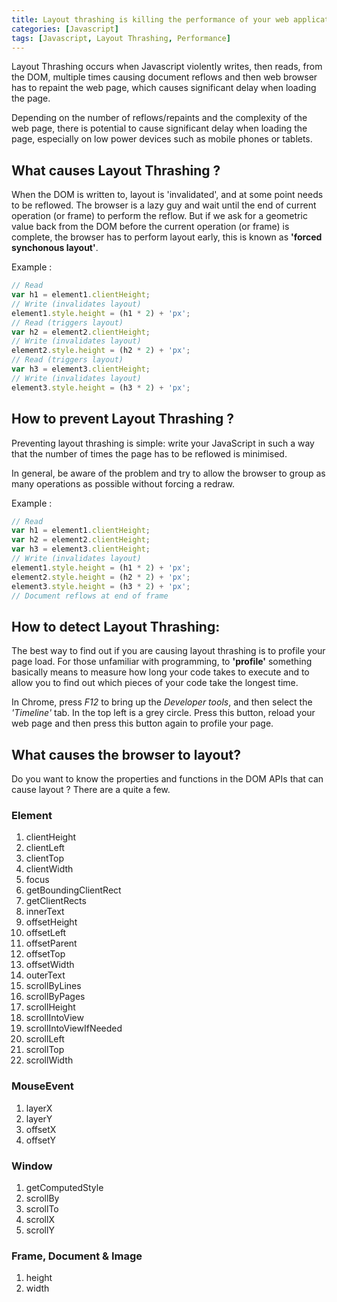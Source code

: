 ```yaml
---
title: Layout thrashing is killing the performance of your web application
categories: [Javascript]
tags: [Javascript, Layout Thrashing, Performance]
---
```


Layout Thrashing occurs when Javascript violently writes, then reads, from the DOM, multiple times causing document 
reflows and then web browser has to repaint the web page, which causes significant delay when loading the page.

Depending on the number of reflows/repaints and the complexity of the web page, there is potential to cause significant 
delay when loading the page, especially on low power devices such as mobile phones or tablets.

## What causes Layout Thrashing ?

When the DOM is written to, layout is 'invalidated', and at some point needs to be reflowed. The browser is a lazy guy 
and wait until the end of current operation (or frame) to perform the reflow. But if we ask for a geometric value back 
from the DOM before the current operation (or frame) is complete, the browser has to perform layout early, this is known 
as **'forced synchonous layout'**.

Example :

``` javascript
// Read
var h1 = element1.clientHeight;
// Write (invalidates layout)
element1.style.height = (h1 * 2) + 'px';
// Read (triggers layout)
var h2 = element2.clientHeight;
// Write (invalidates layout)
element2.style.height = (h2 * 2) + 'px';
// Read (triggers layout)
var h3 = element3.clientHeight;
// Write (invalidates layout)
element3.style.height = (h3 * 2) + 'px';
``` 

## How to prevent Layout Thrashing ?

Preventing layout thrashing is simple: write your JavaScript in such a way that the number of times the page has to be 
reflowed is minimised.

In general, be aware of the problem and try to allow the browser to group as many operations as possible without forcing 
a redraw.

Example :

``` javascript
// Read
var h1 = element1.clientHeight;
var h2 = element2.clientHeight;
var h3 = element3.clientHeight;
// Write (invalidates layout)
element1.style.height = (h1 * 2) + 'px';
element2.style.height = (h2 * 2) + 'px';
element3.style.height = (h3 * 2) + 'px';
// Document reflows at end of frame
``` 

## How to detect Layout Thrashing:

The best way to find out if you are causing layout thrashing is to profile your page load. For those unfamiliar with 
programming, to **'profile'** something basically means to measure how long your code takes to execute and to allow you 
to find out which pieces of your code take the longest time.

In Chrome, press *F12* to bring up the *Developer tools*, and then select the *'Timeline'* tab. In the top left is a 
grey circle. Press this button, reload your web page and then press this button again to profile your page.

## What causes the browser to layout?

Do you want to know the properties and functions in the DOM APIs that can cause layout ? There are a quite a few.

### Element

1. clientHeight
2. clientLeft
3. clientTop
4. clientWidth
5. focus
6. getBoundingClientRect
7. getClientRects
8. innerText
9. offsetHeight
10. offsetLeft
11. offsetParent
12. offsetTop
13. offsetWidth
14. outerText
15. scrollByLines
16. scrollByPages
17. scrollHeight
18. scrollIntoView
19. scrollIntoViewIfNeeded
20. scrollLeft
21. scrollTop
22. scrollWidth

### MouseEvent

1. layerX
2. layerY
3. offsetX
4. offsetY

### Window

1. getComputedStyle
2. scrollBy
3. scrollTo
4. scrollX
5. scrollY

### Frame, Document & Image

1. height
2. width